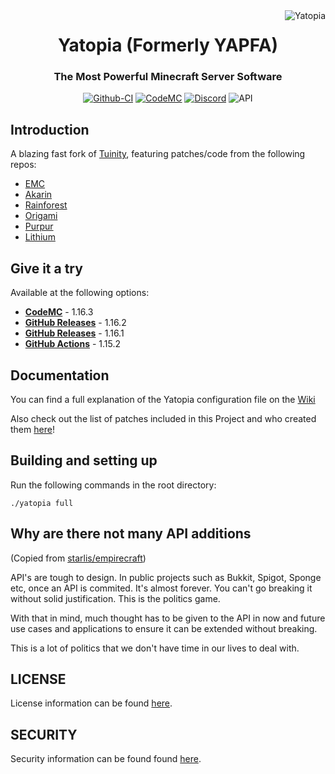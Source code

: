 <img src="https://i.imgur.com/oKQjlHP.png" alt="Yatopia" align="right">
<div align="center">
  <h1>Yatopia (Formerly YAPFA)</h1>
  <h3>The Most Powerful Minecraft Server Software</h3>

[![Github-CI](https://github.com/YatopiaMC/Yatopia/workflows/CI/badge.svg)](https://github.com/YatopiaMC/Yatopia/actions?query=workflow%3ACI)
[![CodeMC](https://ci.codemc.io/buildStatus/icon?job=YatopiaMC%2FYatopia%2Fver%252F1.16.3)](https://ci.codemc.io/job/YatopiaMC/job/Yatopia/job/ver%252F1.16.3/)
[![Discord](https://img.shields.io/discord/342814924310970398?color=%237289DA&label=Discord&logo=discord&logoColor=white)](https://discord.io/YatopiaMC)
![API](https://img.shields.io/website?down_color=lightgrey&down_message=offline&label=API&up_color=green&up_message=online&url=http%3A%2F%2Fapi.yatopia.net%2F)
</div>

## Introduction ##

A blazing fast fork of [Tuinity](https://github.com/Spottedleaf/Tuinity), featuring patches/code from the following repos:

* [EMC](https://github.com/starlis/empirecraft)
* [Akarin](https://github.com/Akarin-project/Akarin)
* [Rainforest](https://github.com/Proximyst/Rainforest)
* [Origami](https://github.com/Minebench/Origami)
* [Purpur](https://github.com/pl3xgaming/Purpur)
* [Lithium](https://github.com/jellysquid3/lithium-fabric)

## Give it a try ##

Available at the following options:

* **[CodeMC](https://ci.codemc.io/job/YatopiaMC/job/Yatopia/job/ver%252F1.16.3/)** - 1.16.3
* **[GitHub Releases](https://github.com/YatopiaMC/Yatopia/releases/tag/1.16.2)** - 1.16.2
* **[GitHub Releases](https://github.com/YatopiaMC/Yatopia/releases/tag/1.16.1)** - 1.16.1
* **[GitHub Actions](https://github.com/YatopiaMC/Yatopia/actions?query=branch%3Aver%2F1.15.2+is%3Asuccess+event%3Apush)** - 1.15.2

## Documentation

You can find a full explanation of the Yatopia configuration file on the [Wiki](https://github.com/YatopiaMC/Yatopia/wiki)

Also check out the list of patches included in this Project and who created them [here](PATCHES.md)!

## Building and setting up
Run the following commands in the root directory:

```
./yatopia full
```
## Why are there not many API additions
(Copied from [starlis/empirecraft](https://github.com/starlis/empirecraft/))
<p>
API's are tough to design. In public projects such as Bukkit, Spigot, Sponge etc, once an API is commited. It's almost forever. You can't go breaking it without solid justification. This is the politics game.

With that in mind, much thought has to be given to the API in now and future use cases and applications to ensure it can be extended without breaking.

This is a lot of politics that we don't have time in our lives to deal with.

## LICENSE

License information can be found [here](https://github.com/YatopiaMC/Yatopia/blob/ver/1.16.2/Licensing/LICENSE.md).

## SECURITY

Security information can be found found [here](https://github.com/YatopiaMC/Yatopia/blob/ver/1.16.2/SECURITY.md).
